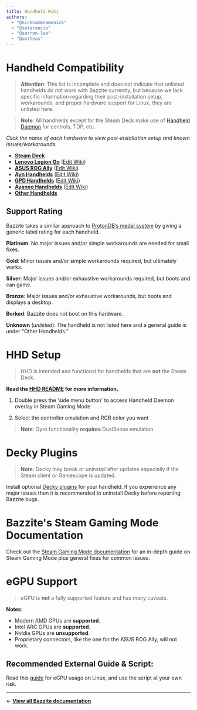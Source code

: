 ```yaml
---
title: Handheld Wiki
authors:
  - "@nicknamenamenick"
  - "@zetarancio"
  - "@aarron-lee"
  - "@antheas"
---
```


<!-- ANCHOR: METADATA -->
<!--{"url_discourse": "https://universal-blue.discourse.group/docs?topic=1038", "fetched_at": "2024-09-03 16:43:15.186486+00:00"}-->
<!-- ANCHOR_END: METADATA -->

# Handheld Compatibility

> **Attention**: This list is incomplete and does not indicate that unlisted handhelds do not work with Bazzite currently, but because we lack specific information regarding their post-installation setup, workarounds, and proper hardware support for Linux, they are unlisted here.

> **Note**: All handhelds except for the Steam Deck make use of [Handheld Daemon](https://github.com/hhd-dev/hhd/blob/master/readme.md) for controls, TDP, etc.

_Click the name of each hardware to view post-installation setup and known issues/workarounds._

- [**Steam Deck**](./Steam_Deck.md)
- [**Lenovo Legion Go**](./Lenovo_Legion_Go.md) ([Edit Wiki](https://github.com/ublue-os/bazzite/blob/main/docs/src/Handheld_and_HTPC_edition/Handheld_Wiki/Lenovo_Legion_Go.md))
- [**ASUS ROG Ally**](./ASUS_ROG_Ally.md) ([Edit Wiki](https://github.com/ublue-os/bazzite/blob/main/docs/src/Handheld_and_HTPC_edition/Handheld_Wiki/ASUS_ROG_Ally.md))
- [**Ayn Handhelds**](./Ayn_Handhelds.md) ([Edit Wiki](https://github.com/ublue-os/bazzite/blob/main/docs/src/Handheld_and_HTPC_edition/Handheld_Wiki/Ayn_Handhelds.md))
- [**GPD Handhelds**](./GPD_Handhelds.md) ([Edit Wiki](https://github.com/ublue-os/bazzite/blob/main/docs/src/Handheld_and_HTPC_edition/Handheld_Wiki/GPD_Handhelds.md))
- [**Ayaneo Handhelds**](./Ayaneo_Handhelds.md) ([Edit Wiki](https://github.com/ublue-os/bazzite/blob/main/docs/src/Handheld_and_HTPC_edition/Handheld_Wiki/Ayaneo_Handhelds.md))
- [**Other Handhelds**](./Other_Handhelds.md)

## Support Rating

Bazzite takes a similar approach to [ProtonDB’s medal system](https://www.protondb.com/) by giving a generic label rating for each handheld.

**Platinum**:
No major issues and/or simple workarounds are needed for small fixes.

**Gold**:
Minor issues and/or simple workarounds required, but ultimately works.

**Silver**:
Major issues and/or exhaustive workarounds required, but boots and can game.

**Bronze**:
Major issues and/or exhaustive workarounds, but boots and displays a desktop.

**Borked**:
Bazzite does not boot on this hardware.

**Unknown** (_unlisted_):
The handheld is not listed here and a general guide is under “Other Handhelds.”

# HHD Setup

> HHD is intended and functional for handhelds that are **not** the Steam Deck.

**Read the [HHD README](https://github.com/hhd-dev/hhd/blob/master/readme.md) for more information.**

1. Double press the 'side menu button' to access Handheld Daemon overlay in Steam Gaming Mode

2. Select the controller emulation and RGB color you want

> **Note**: Gyro functionality **requires** DualSense emulation

# Decky Plugins

> **Note**: Decky may break or uninstall after updates especially if the Steam client or Gamescope is updated.

Install optional [Decky plugins](https://plugins.deckbrew.xyz/) for your handheld. If you experience any major issues then it is recommended to uninstall Decky before reporting Bazzite bugs.

# Bazzite's Steam Gaming Mode Documentation

Check out the [Steam Gaming Mode documentation](../Steam_Gaming_Mode.md) for an in-depth guide on Steam Gaming Mode plus general fixes for common issues.

# eGPU Support

> eGPU is **not** a fully supported feature and has many caveats.

**Notes**:

- Modern AMD GPUs are **supported**.
- Intel ARC GPUs are **supported**.
- Nvidia GPUs are **unsupported**.
- Proprietary connectors, like the one for the ASUS ROG Ally, will not work.

## **Recommended External Guide & Script**:

Read this [guide](https://github.com/ewagner12/all-ways-egpu) for eGPU usage on Linux, and use the script at your own risk.

<hr>

← [**View all Bazzite documentation**](https://docs.bazzite.gg)
